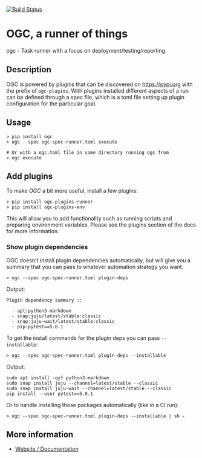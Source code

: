[![Build Status](https://travis-ci.org/battlemidget/ogc.svg?branch=master)](https://travis-ci.org/battlemidget/ogc)

# OGC, a runner of things

ogc - Task runner with a focus on deployment/testing/reporting.

## Description

OGC is powered by plugins that can be discovered on https://pypi.org with the
prefix of `ogc-plugins`. With plugins installed different aspects of a run can
be defined through a spec file, which is a toml file setting up plugin
configuration for the particular goal.

## Usage

```
> pip install ogc
> ogc --spec ogc-spec-runner.toml execute

# Or with a ogc.toml file in same directory running ogc from
> ogc execute
```

## Add plugins

To make *OGC* a bit more useful, install a few plugins:

```
> pip install ogc-plugins-runner
> pip install ogc-plugins-env
```

This will allow you to add functionality such as running scripts and preparing
environment variables. Please see the plugins section of the docs for more
information.

### Show plugin dependencies

OGC doesn't install plugin dependencies automatically, but will give you a
summary that you can pass to whatever automation strategy you want.

```
> ogc --spec ogc-spec-runner.toml plugin-deps
```

Output:

```
Plugin dependency summary ::

  - apt:python3-markdown
  - snap:juju/latest/stable:classic
  - snap:juju-wait/latest/stable:classic
  - pip:pytest==5.0.1
```

To get the install commands for the plugin deps you can pass `--installable`:

```
> ogc --spec ogc-spec-runner.toml plugin-deps --installable
```

Output:

```
sudo apt install -qyf python3-markdown
sudo snap install juju --channel=latest/stable --classic
sudo snap install juju-wait --channel=latest/stable --classic
pip install --user pytest==5.0.1
```

Or to handle installing those packages automatically (like in a CI run):

```
> ogc --spec ogc-spec-runner.toml plugin-deps --installable | sh -
```

## More information

- [Website / Documentation](https://ogc.8op.org)